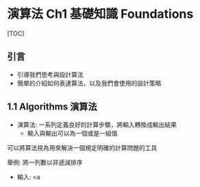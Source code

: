 # 演算法 Ch1  基礎知識 Foundations

[TOC]

## 引言
* 引導我們思考與設計算法
* 簡單的介紹如何表達算法，以及我們會使用的設計策略

## 1.1 Algorithms 演算法

* 演算法: 一系列定義良好的計算步驟，將輸入轉換成輸出結果
    * 輸入與輸出可以為一個或是一組值

可以將算法視為用來解決一個規定明確的計算問題的工具

舉例: 將一列數以非遞減排序
* 輸入: <a
